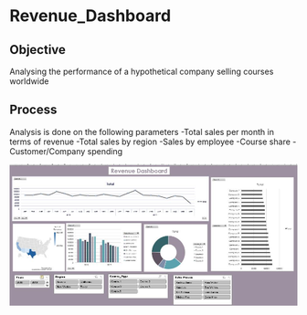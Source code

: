 # Revenue_Dashboard

## Objective 
Analysing the performance of a hypothetical company selling courses worldwide

## Process 
Analysis is done on the following parameters
-Total sales per month in terms of revenue
-Total sales by region
-Sales by employee
-Course share
-Customer/Company spending 

![Revenue_dashboard](image/Revenue_dashboard.JPG)